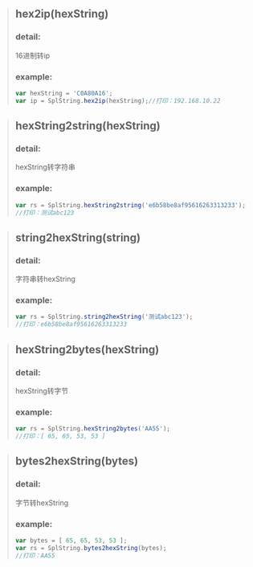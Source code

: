 >## hex2ip(hexString)
>### detail:
>16进制转ip
>### example:
>```javascript
>var hexString = 'C0A80A16';
>var ip = SplString.hex2ip(hexString);//打印：192.168.10.22
>```

>## hexString2string(hexString)
>### detail:
>hexString转字符串
>### example:
>```javascript
>var rs = SplString.hexString2string('e6b58be8af95616263313233');
>//打印：测试abc123
>```

>## string2hexString(string)
>### detail:
>字符串转hexString
>### example:
>```javascript
>var rs = SplString.string2hexString('测试abc123');
>//打印：e6b58be8af95616263313233
>```

>## hexString2bytes(hexString)
>### detail:
>hexString转字节
>### example:
>```javascript
>var rs = SplString.hexString2bytes('AA55');
>//打印：[ 65, 65, 53, 53 ]
>```

>## bytes2hexString(bytes)
>### detail:
>字节转hexString
>### example:
>```javascript
>var bytes = [ 65, 65, 53, 53 ];
>var rs = SplString.bytes2hexString(bytes);
>//打印：AA55
>```